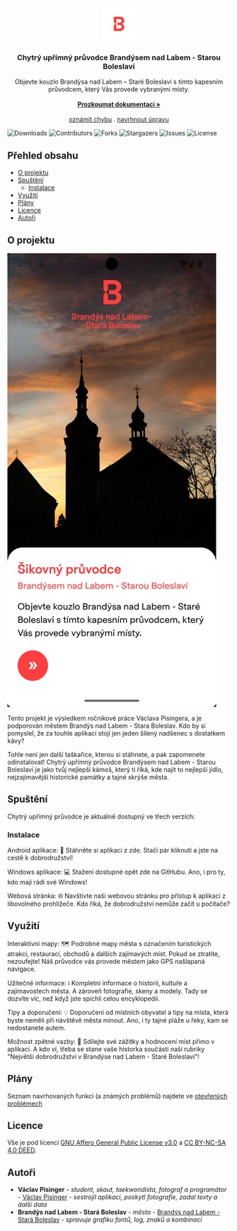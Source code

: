 <br/>
<p align="center">
  <a href="https://github.com/vaclavpi/chupbnlsb">
    <img src="https://github.com/vaclavpi/chupbnlsb/blob/main/assets/img/logoTB.png?raw=true" alt="Logo" width="80" height="80">
  </a>

  <h3 align="center">Chytrý upřímný průvodce Brandýsem nad Labem - Starou Boleslaví</h3>

  <p align="center">
    Objevte kouzlo Brandýsa nad Labem – Staré Boleslavi s tímto kapesním průvodcem, který Vás provede vybranými místy.
    <br/>
    <br/>
    <a href="https://github.com/vaclavpi/chupbnlsb"><strong>Prozkoumat dokumentaci »</strong></a>
    <br/>
    <br/>
    <a href="https://github.com/vaclavpi/chupbnlsb/issues">oznámit chybu</a>
    .
    <a href="https://github.com/vaclavpi/chupbnlsb/issues">navrhnout úpravu</a>
  </p>
</p>

![Downloads](https://img.shields.io/github/downloads/vaclavpi/chupbnlsb/total) ![Contributors](https://img.shields.io/github/contributors/vaclavpi/chupbnlsb?color=dark-green) ![Forks](https://img.shields.io/github/forks/vaclavpi/chupbnlsb?style=social) ![Stargazers](https://img.shields.io/github/stars/vaclavpi/chupbnlsb?style=social) ![Issues](https://img.shields.io/github/issues/vaclavpi/chupbnlsb) ![License](https://img.shields.io/github/license/vaclavpi/chupbnlsb) 

## Přehled obsahu

* [O projektu](#o-projektu)
* [Spuštění](#spuštění)
  * [Instalace](#instalace)
* [Využití](#využití)
* [Plány](#plány)
* [Licence](#licence)
* [Autoři](#autori)

## O projektu

![Screen Shot](https://github.com/vaclavpi/chupbnlsb/blob/main/assets/img/Screenshot_welcome.png?raw=true)

Tento projekt je výsledkem ročníkové práce Václava Pisingera, a je podporován městem Brandýs nad Labem - Stara Boleslav. Kdo by si pomyslel, že za touhle aplikací stojí jen jeden šílený nadšenec s dostatkem kávy?

Tohle není jen další taškařice, kterou si stáhnete, a pak zapomenete odinstalovat! Chytrý upřímný průvodce Brandýsem nad Labem - Starou Boleslaví je jako tvůj nejlepší kámoš, který ti říká, kde najít to nejlepší jídlo, nejzajímavější historické památky a tajné skrýše města.

## Spuštění

Chytrý upřímný průvodce je aktuálně dostupný ve třech verzích:

### Instalace

Android aplikace: 📱 Stáhněte si aplikaci z zde. Stačí pár kliknutí a jste na cestě k dobrodružství!

Windows aplikace: 💻 Stažení dostupné opět zde na GitHubu. Ano, i pro ty, kdo mají rádi své Windows!

Webová stránka: 🌐 Navštivte naši webovou stránku pro přístup k aplikaci z libovolného prohlížeče. Kdo říká, že dobrodružství nemůže začít u počítače?

## Využití

Interaktivní mapy: 🗺️ Podrobné mapy města s označením turistických atrakcí, restaurací, obchodů a dalších zajímavých míst. Pokud se ztratíte, nezoufejte! Náš průvodce vás provede městem jako GPS našlapaná navigace.

Užitečné informace: ℹ️ Kompletní informace o historii, kultuře a zajímavostech města. A zároveň fotografie, skeny a modely. Tady se dozvíte víc, než když jste spíchli celou encyklopedii.

Tipy a doporučení: 💡 Doporučení od místních obyvatel a tipy na místa, která byste neměli při návštěvě města minout. Ano, i ty tajné pláže u řeky, kam se nedostanete autem.

Možnost zpětné vazby: 📝 Sdílejte své zážitky a hodnocení míst přímo v aplikaci. A kdo ví, třeba se stane vaše historka součástí naší rubriky "Největší dobrodružství v Brandýse nad Labem - Staré Boleslavi"!

## Plány

Seznam navrhovaných funkcí (a známých problémů) najdete ve [otevřených problémech](https://github.com/vaclavpi/chupbnlsb/issues)


## Licence

Vše je pod licencí [GNU Affero General Public License v3.0](https://www.gnu.org/licenses/agpl-3.0.en.html) a [CC BY-NC-SA 4.0 DEED](https://creativecommons.org/licenses/by-nc-sa/4.0/deed.en).

## Autoři

* **Václav Pisinger** - *student, skaut, taekwondista, fotograf a programátor* - [Václav Pisinger](https://vaclavpi.github.io/) - *sestrojil aplikaci, poskytl fotografie, zadal texty a další data*
* **Brandýs nad Labem - Stará Boleslav** - *město* - [Brandýs nad Labem - Stará Boleslav]() - *spravuje grafiku fontů, log, znaků a kombinací*
